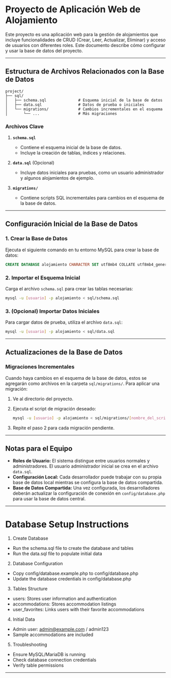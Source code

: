 # Proyecto de Aplicación Web de Alojamiento

Este proyecto es una aplicación web para la gestión de alojamientos que incluye funcionalidades de CRUD (Crear, Leer, Actualizar, Eliminar) y acceso de usuarios con diferentes roles. Este documento describe cómo configurar y usar la base de datos del proyecto.

---

## Estructura de Archivos Relacionados con la Base de Datos

```
project/
├── sql/
│   ├── schema.sql              # Esquema inicial de la base de datos
│   ├── data.sql                # Datos de prueba o iniciales
│   └── migrations/             # Cambios incrementales en el esquema
│       └── ...                 # Más migraciones
```

### Archivos Clave

1. **`schema.sql`**
   - Contiene el esquema inicial de la base de datos.
   - Incluye la creación de tablas, índices y relaciones.

2. **`data.sql`** (Opcional)
   - Incluye datos iniciales para pruebas, como un usuario administrador y algunos alojamientos de ejemplo.

3. **`migrations/`**
   - Contiene scripts SQL incrementales para cambios en el esquema de la base de datos.

---

## Configuración Inicial de la Base de Datos

### 1. Crear la Base de Datos
Ejecuta el siguiente comando en tu entorno MySQL para crear la base de datos:

```sql
CREATE DATABASE alojamiento CHARACTER SET utf8mb4 COLLATE utf8mb4_general_ci;
```

### 2. Importar el Esquema Inicial
Carga el archivo `schema.sql` para crear las tablas necesarias:

```bash
mysql -u [usuario] -p alojamiento < sql/schema.sql
```

### 3. (Opcional) Importar Datos Iniciales
Para cargar datos de prueba, utiliza el archivo `data.sql`:

```bash
mysql -u [usuario] -p alojamiento < sql/data.sql
```

---

## Actualizaciones de la Base de Datos

### Migraciones Incrementales
Cuando haya cambios en el esquema de la base de datos, estos se agregarán como archivos en la carpeta `sql/migrations/`. Para aplicar una migración:

1. Ve al directorio del proyecto.
2. Ejecuta el script de migración deseado:

   ```bash
   mysql -u [usuario] -p alojamiento < sql/migrations/[nombre_del_script].sql
   ```

3. Repite el paso 2 para cada migración pendiente.

---

## Notas para el Equipo

- **Roles de Usuario:** El sistema distingue entre usuarios normales y administradores. El usuario administrador inicial se crea en el archivo `data.sql`.
- **Configuración Local:** Cada desarrollador puede trabajar con su propia base de datos local mientras se configura la base de datos compartida.
- **Base de Datos Compartida:** Una vez configurada, los desarrolladores deberán actualizar la configuración de conexión en `config/database.php` para usar la base de datos central.

---

# Database Setup Instructions

1. Create Database
- Run the schema.sql file to create the database and tables
- Run the data.sql file to populate initial data

2. Database Configuration
- Copy config/database.example.php to config/database.php
- Update the database credentials in config/database.php

3. Tables Structure
- users: Stores user information and authentication
- accommodations: Stores accommodation listings
- user_favorites: Links users with their favorite accommodations

4. Initial Data
- Admin user: admin@example.com / admin123
- Sample accommodations are included

5. Troubleshooting
- Ensure MySQL/MariaDB is running
- Check database connection credentials
- Verify table permissions

---

